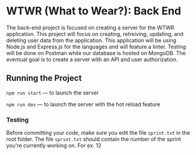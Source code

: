# WTWR (What to Wear?): Back End

The back-end project is focused on creating a server for the WTWR application. This project will focus on creating, retreiving, updating, and deleting user data from the application. This application will be using Node.js and Express.js for the languages and will feature a linter. Testing will be done on Postman while our database is hosted on MongoDB. The eventual goal is to create a server with an API and user authorization.

## Running the Project

`npm run start` — to launch the server

`npm run dev` — to launch the server with the hot reload feature

### Testing

Before committing your code, make sure you edit the file `sprint.txt` in the root folder. The file `sprint.txt` should contain the number of the sprint you're currently working on. For ex. 12
